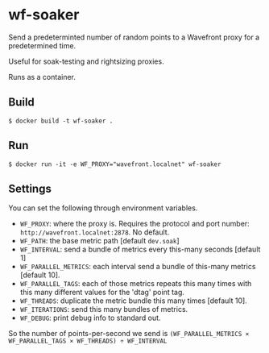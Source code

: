 # wf-soaker

Send a predeterminted number of random points to a Wavefront proxy for a
predetermined time.

Useful for soak-testing and rightsizing proxies.

Runs as a container.

## Build

```
$ docker build -t wf-soaker .
```

## Run

```
$ docker run -it -e WF_PROXY="wavefront.localnet" wf-soaker
```

## Settings

You can set the following through environment variables.

* `WF_PROXY`: where the proxy is. Requires the protocol and port
number: `http://wavefront.localnet:2878`. No default.
* `WF_PATH`: the base metric path [default `dev.soak`]
* `WF_INTERVAL`: send a bundle of metrics every this-many seconds [default 1]
* `WF_PARALLEL_METRICS`: each interval send a bundle of this-many metrics
  [default 10].
* `WF_PARALLEL_TAGS`: each of those metrics repeats this many times with
  this many different values for the 'dtag' point tag.
* `WF_THREADS`: duplicate the metric bundle this many times [default 10].
* `WF_ITERATIONS`: send this many bundles of metrics.
* `WF_DEBUG`: print debug info to standard out.

So the number of points-per-second we send is
`(WF_PARALLEL_METRICS × WF_PARALLEL_TAGS × WF_THREADS) ÷ WF_INTERVAL`
